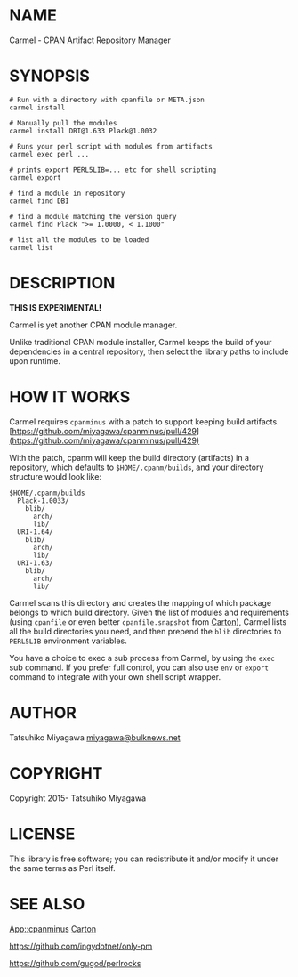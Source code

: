 # NAME

Carmel - CPAN Artifact Repository Manager

# SYNOPSIS

    # Run with a directory with cpanfile or META.json
    carmel install

    # Manually pull the modules
    carmel install DBI@1.633 Plack@1.0032

    # Runs your perl script with modules from artifacts
    carmel exec perl ...

    # prints export PERL5LIB=... etc for shell scripting
    carmel export

    # find a module in repository
    carmel find DBI

    # find a module matching the version query
    carmel find Plack ">= 1.0000, < 1.1000"

    # list all the modules to be loaded
    carmel list

# DESCRIPTION

**THIS IS EXPERIMENTAL!**

Carmel is yet another CPAN module manager.

Unlike traditional CPAN module installer, Carmel keeps the build of
your dependencies in a central repository, then select the library
paths to include upon runtime.

# HOW IT WORKS

Carmel requires `cpanminus` with a patch to support keeping build
artifacts. [https://github.com/miyagawa/cpanminus/pull/429](https://github.com/miyagawa/cpanminus/pull/429)

With the patch, cpanm will keep the build directory (artifacts) in a
repository, which defaults to `$HOME/.cpanm/builds`, and your
directory structure would look like:

    $HOME/.cpanm/builds
      Plack-1.0033/
        blib/
          arch/
          lib/
      URI-1.64/
        blib/
          arch/
          lib/
      URI-1.63/
        blib/
          arch/
          lib/

Carmel scans this directory and creates the mapping of which package
belongs to which build directory. Given the list of modules and
requirements (using `cpanfile` or even better `cpanfile.snapshot`
from [Carton](https://metacpan.org/pod/Carton)), Carmel lists all the build directories you need, and
then prepend the `blib` directories to `PERL5LIB` environment
variables.

You have a choice to exec a sub process from Carmel, by using the
`exec` sub command. If you prefer full control, you can also use
`env` or `export` command to integrate with your own shell script
wrapper.

# AUTHOR

Tatsuhiko Miyagawa <miyagawa@bulknews.net>

# COPYRIGHT

Copyright 2015- Tatsuhiko Miyagawa

# LICENSE

This library is free software; you can redistribute it and/or modify
it under the same terms as Perl itself.

# SEE ALSO

[App::cpanminus](https://metacpan.org/pod/App::cpanminus) [Carton](https://metacpan.org/pod/Carton)

https://github.com/ingydotnet/only-pm

https://github.com/gugod/perlrocks
